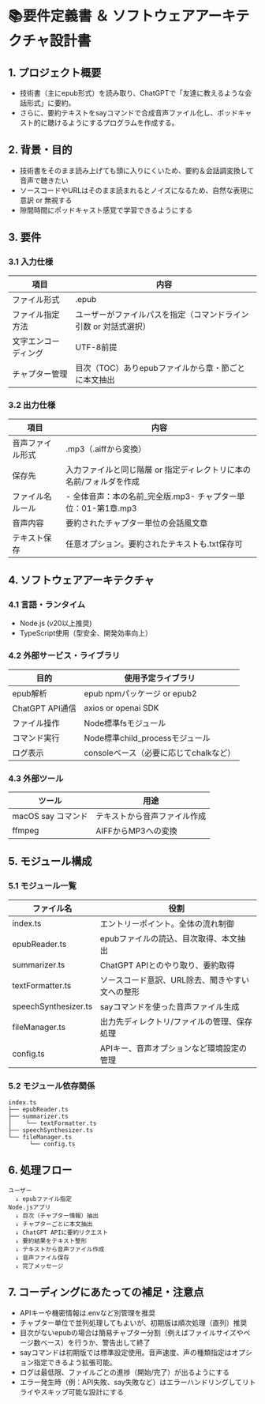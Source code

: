 # 📚要件定義書 ＆ ソフトウェアアーキテクチャ設計書

## 1. プロジェクト概要

- 技術書（主にepub形式）を読み取り、ChatGPTで「友達に教えるような会話形式」に要約。
- さらに、要約テキストをsayコマンドで合成音声ファイル化し、ポッドキャスト的に聴けるようにするプログラムを作成する。

## 2. 背景・目的

- 技術書をそのまま読み上げても頭に入りにくいため、要約＆会話調変換して音声で聴きたい
- ソースコードやURLはそのまま読まれるとノイズになるため、自然な表現に意訳 or 無視する
- 隙間時間にポッドキャスト感覚で学習できるようにする

## 3. 要件

### 3.1 入力仕様

| 項目         | 内容                                 |
|------------|------------------------------------|
| ファイル形式     | .epub                              |
| ファイル指定方法   | ユーザーがファイルパスを指定（コマンドライン引数 or 対話式選択） |
| 文字エンコーディング | UTF-8前提                            |
| チャプター管理    | 目次（TOC）ありepubファイルから章・節ごとに本文抽出      |

### 3.2 出力仕様

| 項目       | 内容                                      |
|----------|-----------------------------------------|
| 音声ファイル形式 | .mp3（.aiffから変換）                         |
| 保存先      | 入力ファイルと同じ階層 or 指定ディレクトリに本の名前/フォルダを作成    |
| ファイル名ルール | - 全体音声：本の名前_完全版.mp3- チャプター単位：01-第1章.mp3 |
| 音声内容     | 要約されたチャプター単位の会話風文章                      |
| テキスト保存   | 任意オプション。要約されたテキストも.txt保存可               |

## 4. ソフトウェアアーキテクチャ

### 4.1 言語・ランタイム

- Node.js (v20以上推奨)
- TypeScript使用（型安全、開発効率向上）

### 4.2 外部サービス・ライブラリ

| 目的            | 使用予定ライブラリ                 |
|---------------|---------------------------|
| epub解析        | epub npmパッケージ or epub2    |
| ChatGPT API通信 | axios or openai SDK       |
| ファイル操作        | Node標準fsモジュール             |
| コマンド実行        | Node標準child_processモジュール  |
| ログ表示          | consoleベース（必要に応じてchalkなど） |

### 4.3 外部ツール

| ツール            | 用途             |
|----------------|----------------|
| macOS say コマンド | テキストから音声ファイル作成 |
| ffmpeg         | AIFFからMP3への変換  |

## 5. モジュール構成

### 5.1 モジュール一覧

| ファイル名                | 役割                        |
|----------------------|---------------------------|
| index.ts             | エントリーポイント。全体の流れ制御         |
| epubReader.ts        | epubファイルの読込、目次取得、本文抽出     |
| summarizer.ts        | ChatGPT APIとのやり取り、要約取得    |
| textFormatter.ts     | ソースコード意訳、URL除去、聞きやすい文への整形 |
| speechSynthesizer.ts | sayコマンドを使った音声ファイル生成       |
| fileManager.ts       | 出力先ディレクトリ/ファイルの管理、保存処理    |
| config.ts            | APIキー、音声オプションなど環境設定の管理    |

### 5.2 モジュール依存関係

```
index.ts
├── epubReader.ts
├── summarizer.ts
│    └── textFormatter.ts
├── speechSynthesizer.ts
└── fileManager.ts
      └── config.ts
```

## 6. 処理フロー

```
ユーザー
  ↓ epubファイル指定
Node.jsアプリ
  ↓ 目次（チャプター情報）抽出
  ↓ チャプターごとに本文抽出
  ↓ ChatGPT APIに要約リクエスト
  ↓ 要約結果をテキスト整形
  ↓ テキストから音声ファイル作成
  ↓ 音声ファイル保存
  ↓ 完了メッセージ
```

## 7. コーディングにあたっての補足・注意点

- APIキーや機密情報は.envなど別管理を推奨
- チャプター単位で並列処理してもよいが、初期版は順次処理（直列）推奨
- 目次がないepubの場合は簡易チャプター分割（例えばファイルサイズやページ数ベース）を行うか、警告出して終了
- sayコマンドは初期版では標準設定使用。音声速度、声の種類指定はオプション指定できるよう拡張可能。
- ログは最低限、ファイルごとの進捗（開始/完了）が出るようにする
- エラー発生時（例：API失敗、say失敗など）はエラーハンドリングしてリトライやスキップ可能な設計にする
